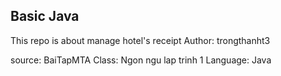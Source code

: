 Basic Java
----------
This repo is about manage hotel's receipt
Author: trongthanht3

source: BaiTapMTA 
Class: Ngon ngu lap trinh 1
Language: Java